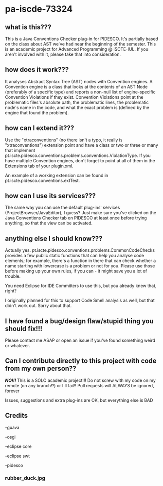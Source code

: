 # pa-iscde-73324 
## what is this???
This is a Java Conventions Checker plug-in for PIDESCO. It's partially based on the class about AST we've had near the beginning of the semester. This is an academic project for Advanced Programming @ ISCTE-IUL. If you aren't involved with it, please take that into consideration. 

## how does it work???
It analyses Abstract Syntax Tree (AST) nodes with Convention engines. A Convention engine is a class that looks at the contents of an AST Node (preferably of a specific type) and reports a non-null list of engine-specific Convention Violations if they exist. Convention Violations point at the problematic files's absolute path, the problematic lines, the problematic node's name in the code, and what the exact problem is (defined by the engine that found the problem).

## how can I extend it???
Use the "xtraconventions" (no there isn't a typo, it really is "xtraconventions") extension point and have a class or two or three or many that implement pt.iscte.pidesco.conventions.problems.conventions.ViolationType. If you have multiple Convention engines, don't forget to point at all of them in the Extensions tab of your plugin.xml.

An example of a working extension can be found in pt.iscte.pidesco.conventions.extTest.

## how can I use its services???
The same way you can use the default plug-ins' services (ProjectBrowser/JavaEditor), I guess? Just make sure you've clicked on the Java Conventions Checker tab on PIDESCO at least once before trying anything, so that the view can be activated.

## anything else I should know???
Actually yes. pt.iscte.pidesco.conventions.problems.CommonCodeChecks provides a few public static functions that can help you analyse code elements; for example, there's a function in there that can check whether a name starting with lowercase is a problem or not for you. Please use those before making up your own rules, if you can - it might save you a lot of trouble.

You need Eclipse for IDE Committers to use this, but you already knew that, right?

I originally planned for this to support Code Smell analysis as well, but that didn't work out. Sorry about that.

## I have found a bug/design flaw/stupid thing you should fix!!!
Please contact me ASAP or open an issue if you've found something weird or whatever.

## Can I contribute directly to this project with code from my own person??
<i><b>NO!!!</b></i> This is a SOLO academic project!!! Do not screw with my code on my remote (on any branch!?) or I'll fail!! Pull requests will ALWAYS be ignored, forever

Issues, suggestions and extra plug-ins are OK, but everything else is BAD

## Credits
-guava

-osgi

-eclipse core

-eclipse swt

-pidesco

### rubber_duck.jpg
